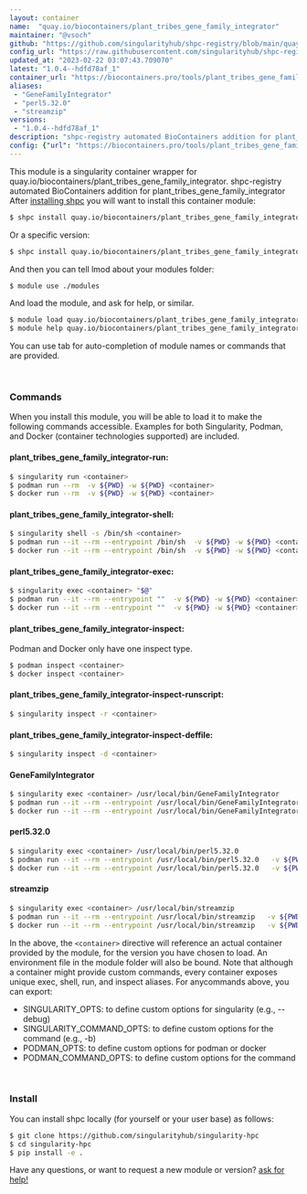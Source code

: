 ```yaml
---
layout: container
name:  "quay.io/biocontainers/plant_tribes_gene_family_integrator"
maintainer: "@vsoch"
github: "https://github.com/singularityhub/shpc-registry/blob/main/quay.io/biocontainers/plant_tribes_gene_family_integrator/container.yaml"
config_url: "https://raw.githubusercontent.com/singularityhub/shpc-registry/main/quay.io/biocontainers/plant_tribes_gene_family_integrator/container.yaml"
updated_at: "2023-02-22 03:07:43.709070"
latest: "1.0.4--hdfd78af_1"
container_url: "https://biocontainers.pro/tools/plant_tribes_gene_family_integrator"
aliases:
 - "GeneFamilyIntegrator"
 - "perl5.32.0"
 - "streamzip"
versions:
 - "1.0.4--hdfd78af_1"
description: "shpc-registry automated BioContainers addition for plant_tribes_gene_family_integrator"
config: {"url": "https://biocontainers.pro/tools/plant_tribes_gene_family_integrator", "maintainer": "@vsoch", "description": "shpc-registry automated BioContainers addition for plant_tribes_gene_family_integrator", "latest": {"1.0.4--hdfd78af_1": "sha256:85ed2e8f6e722ba912b1760df544aa29916e8a83ed3e98e2f36e2fbcc0cfcceb"}, "tags": {"1.0.4--hdfd78af_1": "sha256:85ed2e8f6e722ba912b1760df544aa29916e8a83ed3e98e2f36e2fbcc0cfcceb"}, "docker": "quay.io/biocontainers/plant_tribes_gene_family_integrator", "aliases": {"GeneFamilyIntegrator": "/usr/local/bin/GeneFamilyIntegrator", "perl5.32.0": "/usr/local/bin/perl5.32.0", "streamzip": "/usr/local/bin/streamzip"}}
---
```


This module is a singularity container wrapper for quay.io/biocontainers/plant_tribes_gene_family_integrator.
shpc-registry automated BioContainers addition for plant_tribes_gene_family_integrator
After [installing shpc](#install) you will want to install this container module:


```bash
$ shpc install quay.io/biocontainers/plant_tribes_gene_family_integrator
```

Or a specific version:

```bash
$ shpc install quay.io/biocontainers/plant_tribes_gene_family_integrator:1.0.4--hdfd78af_1
```

And then you can tell lmod about your modules folder:

```bash
$ module use ./modules
```

And load the module, and ask for help, or similar.

```bash
$ module load quay.io/biocontainers/plant_tribes_gene_family_integrator/1.0.4--hdfd78af_1
$ module help quay.io/biocontainers/plant_tribes_gene_family_integrator/1.0.4--hdfd78af_1
```

You can use tab for auto-completion of module names or commands that are provided.

<br>

### Commands

When you install this module, you will be able to load it to make the following commands accessible.
Examples for both Singularity, Podman, and Docker (container technologies supported) are included.

#### plant_tribes_gene_family_integrator-run:

```bash
$ singularity run <container>
$ podman run --rm  -v ${PWD} -w ${PWD} <container>
$ docker run --rm  -v ${PWD} -w ${PWD} <container>
```

#### plant_tribes_gene_family_integrator-shell:

```bash
$ singularity shell -s /bin/sh <container>
$ podman run --it --rm --entrypoint /bin/sh  -v ${PWD} -w ${PWD} <container>
$ docker run --it --rm --entrypoint /bin/sh  -v ${PWD} -w ${PWD} <container>
```

#### plant_tribes_gene_family_integrator-exec:

```bash
$ singularity exec <container> "$@"
$ podman run --it --rm --entrypoint ""  -v ${PWD} -w ${PWD} <container> "$@"
$ docker run --it --rm --entrypoint ""  -v ${PWD} -w ${PWD} <container> "$@"
```

#### plant_tribes_gene_family_integrator-inspect:

Podman and Docker only have one inspect type.

```bash
$ podman inspect <container>
$ docker inspect <container>
```

#### plant_tribes_gene_family_integrator-inspect-runscript:

```bash
$ singularity inspect -r <container>
```

#### plant_tribes_gene_family_integrator-inspect-deffile:

```bash
$ singularity inspect -d <container>
```


#### GeneFamilyIntegrator

```bash
$ singularity exec <container> /usr/local/bin/GeneFamilyIntegrator
$ podman run --it --rm --entrypoint /usr/local/bin/GeneFamilyIntegrator   -v ${PWD} -w ${PWD} <container> -c " $@"
$ docker run --it --rm --entrypoint /usr/local/bin/GeneFamilyIntegrator   -v ${PWD} -w ${PWD} <container> -c " $@"
```


#### perl5.32.0

```bash
$ singularity exec <container> /usr/local/bin/perl5.32.0
$ podman run --it --rm --entrypoint /usr/local/bin/perl5.32.0   -v ${PWD} -w ${PWD} <container> -c " $@"
$ docker run --it --rm --entrypoint /usr/local/bin/perl5.32.0   -v ${PWD} -w ${PWD} <container> -c " $@"
```


#### streamzip

```bash
$ singularity exec <container> /usr/local/bin/streamzip
$ podman run --it --rm --entrypoint /usr/local/bin/streamzip   -v ${PWD} -w ${PWD} <container> -c " $@"
$ docker run --it --rm --entrypoint /usr/local/bin/streamzip   -v ${PWD} -w ${PWD} <container> -c " $@"
```



In the above, the `<container>` directive will reference an actual container provided
by the module, for the version you have chosen to load. An environment file in the
module folder will also be bound. Note that although a container
might provide custom commands, every container exposes unique exec, shell, run, and
inspect aliases. For anycommands above, you can export:

 - SINGULARITY_OPTS: to define custom options for singularity (e.g., --debug)
 - SINGULARITY_COMMAND_OPTS: to define custom options for the command (e.g., -b)
 - PODMAN_OPTS: to define custom options for podman or docker
 - PODMAN_COMMAND_OPTS: to define custom options for the command

<br>

### Install

You can install shpc locally (for yourself or your user base) as follows:

```bash
$ git clone https://github.com/singularityhub/singularity-hpc
$ cd singularity-hpc
$ pip install -e .
```

Have any questions, or want to request a new module or version? [ask for help!](https://github.com/singularityhub/singularity-hpc/issues)